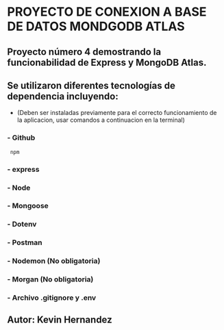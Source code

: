 # PROYECTO DE CONEXION A BASE DE DATOS MONDGODB ATLAS

## Proyecto número 4 demostrando la funcionabilidad de Express y MongoDB Atlas.

## Se utilizaron diferentes tecnologías de dependencia incluyendo:

- (Deben ser instaladas previamente para el correcto funcionamiento de la aplicacion, usar comandos a continuacion en la terminal)

### - Github

` npm`

### - express

### - Node

### - Mongoose

### - Dotenv

### - Postman

### - Nodemon (No obligatoria)

### - Morgan (No obligatoria)

### - Archivo .gitignore y .env

## Autor: Kevin Hernandez
